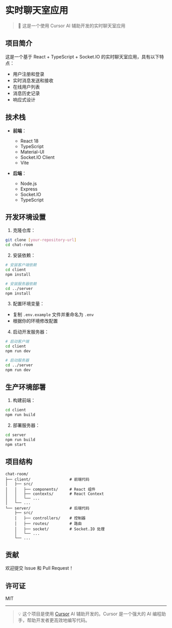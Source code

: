 # 实时聊天室应用

> 🚀 这是一个使用 Cursor AI 辅助开发的实时聊天室应用

## 项目简介

这是一个基于 React + TypeScript + Socket.IO 的实时聊天室应用，具有以下特点：

- 用户注册和登录
- 实时消息发送和接收
- 在线用户列表
- 消息历史记录
- 响应式设计

## 技术栈

- **前端**：

  - React 18
  - TypeScript
  - Material-UI
  - Socket.IO Client
  - Vite

- **后端**：
  - Node.js
  - Express
  - Socket.IO
  - TypeScript

## 开发环境设置

1. 克隆仓库：

```bash
git clone [your-repository-url]
cd chat-room
```

2. 安装依赖：

```bash
# 安装客户端依赖
cd client
npm install

# 安装服务器依赖
cd ../server
npm install
```

3. 配置环境变量：

- 复制 `.env.example` 文件并重命名为 `.env`
- 根据你的环境修改配置

4. 启动开发服务器：

```bash
# 启动客户端
cd client
npm run dev

# 启动服务器
cd ../server
npm run dev
```

## 生产环境部署

1. 构建前端：

```bash
cd client
npm run build
```

2. 部署服务器：

```bash
cd server
npm run build
npm start
```

## 项目结构

```
chat-room/
├── client/                 # 前端代码
│   ├── src/
│   │   ├── components/     # React 组件
│   │   ├── contexts/       # React Context
│   │   └── ...
│   └── ...
└── server/                 # 后端代码
    ├── src/
    │   ├── controllers/    # 控制器
    │   ├── routes/         # 路由
    │   ├── socket/         # Socket.IO 处理
    │   └── ...
    └── ...
```

## 贡献

欢迎提交 Issue 和 Pull Request！

## 许可证

MIT

---

> 💡 这个项目是使用 [Cursor](https://cursor.sh/) AI 辅助开发的。Cursor 是一个强大的 AI 编程助手，帮助开发者更高效地编写代码。
